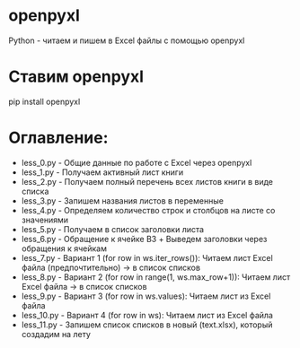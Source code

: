 # openpyxl
Python - читаем и пишем в Excel файлы с помощью openpyxl

# Ставим openpyxl
pip install openpyxl

# Оглавление:
- less_0.py - Общие данные по работе с Excel через openpyxl
- less_1.py - Получаем активный лист книги
- less_2.py - Получаем полный перечень всех листов книги в виде списка
- less_3.py - Запишем названия листов в переменные
- less_4.py - Определяем количество строк и столбцов на листе со значениями
- less_5.py - Получаем в список заголовки листа
- less_6.py - Обращение к ячейке B3 + Выведем заголовки через обращения к ячейкам
- less_7.py - Вариант 1 (for row in ws.iter_rows()): Читаем лист Excel файла (предпочтительно) -> в список списков
- less_8.py - Вариант 2 (for row in range(1, ws.max_row+1)): Читаем лист Excel файла -> в список списков
- less_9.py - Вариант 3 (for row in ws.values): Читаем лист из Excel файла
- less_10.py - Вариант 4 (for row in ws): Читаем лист из Excel файла
- less_11.py - Запишем список списков в новый (text.xlsx), который создадим на лету 